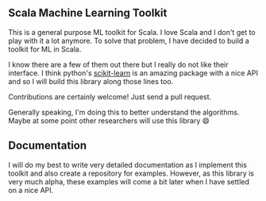 ## Scala Machine Learning Toolkit
This is a general purpose ML toolkit for Scala. I love Scala and I don't get to play with it a lot
anymore. To solve that problem, I have decided to build a toolkit for ML in Scala.

I know there are a few of them out there but I really do not like their interface. I think python's
[scikit-learn](http://scikit-learn.org/) is an amazing package with a nice API and so I will build
this library along those lines too.

Contributions are certainly welcome! Just send a pull request.

Generally speaking, I'm doing this to better understand the algorithms. Maybe at some point other
researchers will use this library :smile:


## Documentation
I will do my best to write very detailed documentation as I implement this toolkit and also create a
repository for examples. However, as this library is very much alpha, these examples will come a bit
later when I have settled on a nice API.

